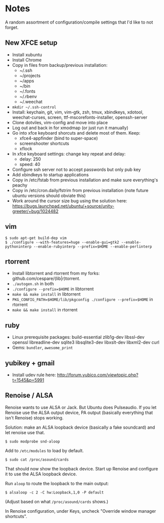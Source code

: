 # Notes

A random assortment of configuration/compile settings that I'd like to not forget.

## New XFCE setup

* Install xubuntu
* Install Chrome
* Copy in files from backup/previous installation:
  - ~/.ssh
  - ~/projects
  - ~/apps
  - ~/bin
  - ~/.fonts
  - ~/.rbenv
  - ~/.weechat
* `mkdir ~/.ssh-control`
* Install: keychain, git, vim, vim-gtk, zsh, tmux, xbindkeys, xdotool, weechat-curses, screen,
  ttf-mscorefonts-installer, openssh-server
* Clone dotviles, vim-config and move into place
* Log out and back in for xmodmap (or just run it manually)
* Go into xfce keyboard shorcuts and delete most of them. Keep:
  - xfce4-appfinder (bind to super-space)
  - screenshooter shortcuts
  - xflock
* In xfce keyboard settings: change key repeat and delay:
  - delay: 250
  - speed: 40
* Configure ssh server not to accept passwords but only pub key
* Add xbindkeys to startup applications
* Copy in /etc/fstab from previous installation and make sure everything's peachy
* Copy in /etc/cron.daily/fstrim from previous installation (note future ubuntu versions should obviate this)
* Work around the cursor size bug using the solution here:
  https://bugs.launchpad.net/ubuntu/+source/unity-greeter/+bug/1024482

## vim

    $ sudo apt-get build-dep vim
    $ ./configure --with-features=huge --enable-gui=gtk2 --enable-pythoninterp --enable-rubyinterp --prefix=$HOME --enable-perlinterp

## rtorrent

* Install libtorrent and rtorrent from my forks: github.com/cespare/(lib|r)torrent.
* `./autogen.sh` in both
* `./configure --prefix=$HOME` in libtorrent
* `make && make install` in libtorrent
* `PKG_CONFIG_PATH=$HOME/lib/pkgconfig ./configure --prefix=$HOME` in rtorrent
* `make && make install` in rtorrent

## ruby

* Linux prerequisite packages: build-essential zlib1g-dev libssl-dev openssl libreadline-dev sqlite3 libsqlite3-dev libxslt-dev libxml2-dev curl
* Gems: `bundler`, `awesome_print`

## yubikey + gmail

* Install udev rule here: http://forum.yubico.com/viewtopic.php?t=1545&p=5991

## Renoise / ALSA

Renoise wants to use ALSA or Jack. But Ubuntu does Pulseaudio. If you let Renoise use the ALSA output device,
PA output (basically everything that isn't Renoise) stops working.

Solution: make an ALSA loopback device (basically a fake soundcard) and let renoise use that.

    $ sudo modprobe snd-aloop

Add to `/etc/modules` to load by default.

    $ sudo cat /proc/asound/cards

That should now show the loopback device. Start up Renoise and configure it to use the ALSA loopback device.

Run `aloop` to route the loopback to the main output:

    $ alsaloop -c 2 -C hw:Loopback,1,0 -P default

(Adjust based on what `/proc/asound/cards` shows.)

In Renoise configuration, under Keys, uncheck "Override window manager shortcuts".
